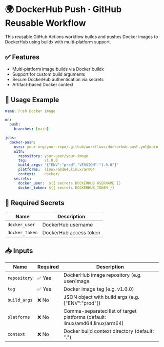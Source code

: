 # 🌍 DockerHub Push · GitHub Reusable Workflow

This reusable GitHub Actions workflow builds and pushes Docker images to DockerHub using buildx with multi-platform support.

## ✅ Features
- Multi-platform image builds via Docker buildx
- Support for custom build arguments
- Secure DockerHub authentication via secrets
- Artifact-based Docker context

## 🔧 Usage Example
```yaml
name: Push Docker Image

on:
  push:
    branches: [main]

jobs:
  docker-push:
    uses: your-org/your-repo/.github/workflows/dockerhub-push.yml@main
    with:
      repository: your-user/your-image
      tag:        v1.0.0
      build_args: '{"ENV":"prod","VERSION":"1.0.0"}'
      platforms:  linux/amd64,linux/arm64
      context:    docker/
    secrets:
      docker_user:  ${{ secrets.DOCKERHUB_USERNAME }}
      docker_token: ${{ secrets.DOCKERHUB_TOKEN }}
```

## 🔐 Required Secrets
| **Name**         | **Description**        |
|------------------|------------------------|
| `docker_user`    | DockerHub username     |
| `docker_token`   | DockerHub access token |

## 📥 Inputs
| **Name**     | **Required** | **Description**                                                             |
|--------------|--------------|-----------------------------------------------------------------------------|
| `repository` | ✅ Yes       | DockerHub image repository (e.g. user/image                                 |
| `tag`        | ✅ Yes       | Docker image tag (e.g. v1.0.0)                                              |
| `build_args` | ❌ No        | JSON object with build args (e.g. {"ENV":"prod"})                           |
| `platforms`  | ❌ No        | Comma-separated list of target platforms (default: linux/amd64,linux/arm64) |
| `context`    | ❌ No        | Docker build context directory (default: ".")                               |